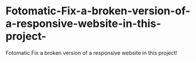 # Fotomatic-Fix-a-broken-version-of-a-responsive-website-in-this-project-
Fotomatic Fix a broken version of a responsive website in this project!
